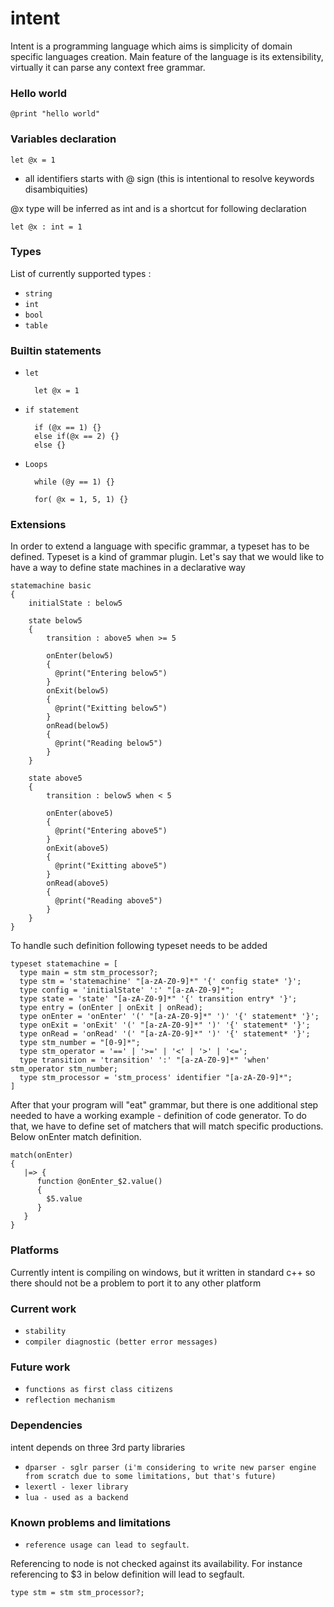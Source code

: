 intent
=======

Intent is a programming language which aims is simplicity of domain specific languages creation. Main feature of the language is its extensibility, virtually it can parse any context free grammar. 

### Hello world

	@print "hello world"

### Variables declaration

	let @x = 1

* all identifiers starts with @ sign (this is intentional to resolve keywords disambiquities)

@x type will be inferred as int and is a shortcut for following declaration

	let @x : int = 1

### Types 

List of currently supported types :
 * `string` 
 * `int`
 * `bool` 
 * `table`

### Builtin statements

* `let`

		let @x = 1

* `if statement`

		if (@x == 1) {} 
		else if(@x == 2) {}
		else {}

* `Loops`

		while (@y == 1) {}

		for( @x = 1, 5, 1) {}

### Extensions

In order to extend a language with specific grammar, a typeset has to be defined. Typeset is a kind of grammar plugin.
Let's say that we would like to have a way to define state machines in a declarative way

	statemachine basic
	{
  		initialState : below5

	    state below5 
	    {
		    transition : above5 when >= 5
		
		    onEnter(below5)
		    {      
		      @print("Entering below5")
		    }
		    onExit(below5)
		    {
		      @print("Exitting below5")      
		    }
		    onRead(below5)
		    {
		      @print("Reading below5")      
		    }
	  	}

		state above5 
		{
		    transition : below5 when < 5

		    onEnter(above5)
		    {      
		      @print("Entering above5")
		    }
		    onExit(above5)
		    {
		      @print("Exitting above5")      
		    }
		    onRead(above5)
		    {
		      @print("Reading above5")      
		    }
		}
	}

To handle such definition following typeset needs to be added

	typeset statemachine = [
	  type main = stm stm_processor?;
	  type stm = 'statemachine' "[a-zA-Z0-9]*" '{' config state* '}';
	  type config = 'initialState' ':' "[a-zA-Z0-9]*";
	  type state = 'state' "[a-zA-Z0-9]*" '{' transition entry* '}';
	  type entry = (onEnter | onExit | onRead);
	  type onEnter = 'onEnter' '(' "[a-zA-Z0-9]*" ')' '{' statement* '}';
	  type onExit = 'onExit' '(' "[a-zA-Z0-9]*" ')' '{' statement* '}';
	  type onRead = 'onRead' '(' "[a-zA-Z0-9]*" ')' '{' statement* '}';
	  type stm_number = "[0-9]*";
	  type stm_operator = '==' | '>=' | '<' | '>' | '<=';
	  type transition = 'transition' ':' "[a-zA-Z0-9]*" 'when' stm_operator stm_number;
	  type stm_processor = 'stm_process' identifier "[a-zA-Z0-9]*"; 
	]

After that your program will "eat" grammar, but there is one additional step needed to have a working example - definition of code generator.
To do that, we have to define set of matchers that will match specific productions. Below onEnter match definition.

	match(onEnter)
	{
	   |=> {
	      function @onEnter_$2.value() 
	      {      
	        $5.value      
	      }
	   }
	}

### Platforms

Currently intent is compiling on windows, but it written in standard c++ so there should not be a problem to port it to any other platform

### Current work

 * `stability`
 * `compiler diagnostic (better error messages)`

### Future work 

 * `functions as first class citizens`
 * `reflection mechanism` 

### Dependencies
intent depends on three 3rd party libraries

 * `dparser - sglr parser (i'm considering to write new parser engine from scratch due to some limitations, but that's future)`
 * `lexertl - lexer library` 
 * `lua - used as a backend` 

 ### Known problems and limitations
 * `reference usage can lead to segfault`. 

Referencing to node is not checked against its availability. For instance referencing to $3 in below
definition will lead to segfault.
		

		
	type stm = stm stm_processor?;



